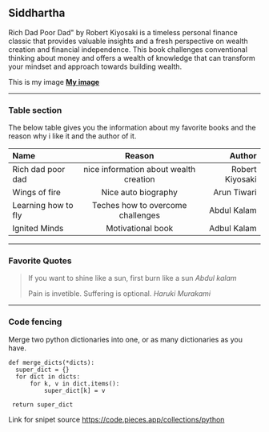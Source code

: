 ## Siddhartha

Rich Dad Poor Dad" by Robert Kiyosaki is a timeless personal finance classic that provides valuable insights and a fresh perspective on wealth creation and financial independence. This book challenges conventional thinking about money and offers a wealth of knowledge that can transform your mindset and approach towards building wealth.

This is my image [**My image**](Myimage.jpeg)

---

### Table section 

The below table gives you the information about my favorite books and the reason why i like it and the author of it.

| Name | Reason | Author |
|:--- | :---: | ---:|
|Rich dad poor dad | nice information about wealth creation | Robert Kiyosaki |
| Wings of fire | Nice auto biography | Arun Tiwari |
| Learning how to fly | Teches how to overcome challenges | Abdul Kalam |
| Ignited Minds | Motivational book | Adbul Kalam |

***

### Favorite Quotes

> If you want to shine like a sun, first burn like a sun *Abdul kalam*
> 
>Pain is invetible. Suffering is optional. *Haruki Murakami*

---

### Code fencing

Merge two python dictionaries into one, or as many dictionaries as you have.

```
def merge_dicts(*dicts):
  super_dict = {}
  for dict in dicts:
      for k, v in dict.items():
          super_dict[k] = v

 return super_dict

 ```
 Link for snipet source <https://code.pieces.app/collections/python>